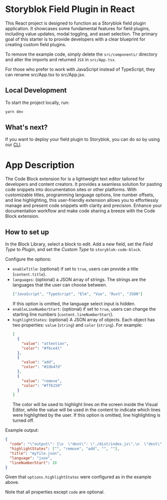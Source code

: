 # Storyblok Field Plugin in React

This React project is designed to function as a Storyblok field plugin application. It showcases some fundamental features for field plugins, including value updates, modal toggling, and asset selection. The primary goal of this starter is to provide developers with a clear blueprint for creating custom field plugins.

To remove the example code, simply delete the `src/components/` directory and alter the imports and returned `JSX` in `src/App.tsx`.

For those who prefer to work with JavaScript instead of TypeScript, they can rename src/App.tsx to src/App.jsx.

## Local Development

To start the project locally, run:

```bash
yarn dev
```

## What's next?

If you want to deploy your field plugin to Storyblok, you can do so by using our [CLI](https://www.npmjs.com/package/@storyblok/field-plugin-cli).

# App Description

The Code Block extension for is a lightweight text editor tailored for developers and content creators. It provides a seamless solution for pasting code snippets into documentation sites or other platforms. With customizable titles, programming language options, line number offsets, and line highlighting, this user-friendly extension allows you to effortlessly manage and present code snippets with clarity and precision. Enhance your documentation workflow and make code sharing a breeze with the Code Block extension.

## How to set up

In the Block Library, select a block to edit. Add a new field, set the _Field Type_ to _Plugin_, and set the _Custom Type_ to `storyblok-code-block`.

Configure the options:

- `enableTitle`: (optional) if set to `true`, users can provide a title (`content.title`).
- `languages`: (optional) a JSON array of strings. The strings are the languages that the user can choose between.
  ```json
  ["JavaScript", "TypeScript", "Elm", "Vue", "Rust", "JSON"]
  ```
  If this option is omitted, the language select input is hidden.
- `enableLineNumberStart`: (optional) if set to `true`, users can change the starting line numbers (`content.lineNumberStart`).
- `highlightStates`: (optional) A JSON array of objects. Each object has two properties: `value` (`string`) and `color` (`string`). For example:
  ```json
  [
    {
      "value": "attention",
      "color": "#fbce41"
    },
    {
      "value": "add",
      "color": "#2db47d"
    },
    {
      "value": "remove",
      "color": "#ff6159"
    }
  ]
  ```
  The color will be used to highlight lines on the screen inside the Visual Editor, while the value will be used in the content to indicate which lines were highlighted by the user.
  If this option is omitted, line highlighting is turned off.

Example output:

```json
{
  "code": "\"output\": {\n  \"dest\": \"./dist/index.js\",\n  \"dest\": \"./dist/index.cjs\",\n  \"types\": \"./dist/types.d.ts\",\n}",
  "highlightStates": ["", "remove", "add", "", ""],
  "title": "myfile.json",
  "language": "json",
  "lineNumberStart": 10
}
```

Given that `options.highlightStates` were configured as in the example above.

Note that all properties except `code` are optional.
